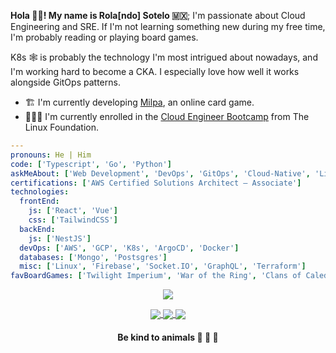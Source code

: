 <!-- <p align="center">
<a href="https://git.io/streak-stats">
  <img align="center" src="https://github-readme-streak-stats.herokuapp.com?user=rolasotelo&theme=vue-dark" />
</a>
</p> -->

**Hola 👋🏾! My name is Rola[ndo] Sotelo 🇲🇽**; I'm passionate about Cloud Engineering and SRE. If I'm not learning something new during my free time, I'm probably reading or playing board games.

K8s 🕸 is probably the technology I'm most intrigued about nowadays, and I'm working hard to become a CKA. I especially love how well it works alongside GitOps patterns.

- 🏗 I'm currently developing [Milpa](https://milpa.online), an online card game.
- 🧗🏾‍♂️ I'm currently enrolled in the [Cloud Engineer Bootcamp](https://openprofile.dev/profile/rolasotelo) from The Linux Foundation.

```yaml
---
pronouns: He | Him
code: ['Typescript', 'Go', 'Python']
askMeAbout: ['Web Development', 'DevOps', 'GitOps', 'Cloud-Native', 'Linux', 'Board Games']
certifications: ['AWS Certified Solutions Architect – Associate']
technologies:
  frontEnd:
    js: ['React', 'Vue']
    css: ['TailwindCSS']
  backEnd:
    js: ['NestJS']
  devOps: ['AWS', 'GCP', 'K8s', 'ArgoCD', 'Docker']
  databases: ['Mongo', 'Postsgres']
  misc: ['Linux', 'Firebase', 'Socket.IO', 'GraphQL', 'Terraform']
favBoardGames: ['Twilight Imperium', 'War of the Ring', 'Clans of Caledonia']
```

<p align="center">
<a href="https://github.com/anuraghazra/github-readme-stats">
  <img align="center" src="https://github-readme-stats.vercel.app/api/top-langs/?username=rolasotelo&layout=compact&langs_count=8&theme=vue-dark" />
</a>
</p>

<p align="center">
  <a href="https://www.linkedin.com/in/rolasotelo/">
    <img align="center" src="https://img.shields.io/badge/LinkedIn-0077B5?style=for-the-badge&logo=linkedin&logoColor=white" />
  </a>
  <a href="https://twitter.com/rolasotelo">
    <img align="center" src="https://img.shields.io/badge/Twitter-1DA1F2?style=for-the-badge&logo=twitter&logoColor=white" />
  </a>
  <a href="https://rola.hashnode.dev/">
    <img align="center" src="https://img.shields.io/badge/Hashnode-2962FF?style=for-the-badge&logo=hashnode&logoColor=white" />
  </a>
</p>

<h4 align="center">Be kind to animals 🐄 🐖 🦃</h4>
